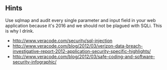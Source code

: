 ## Hints
Use sqlmap and audit every single parameter and input field in your web application because it's 2016 and we should not be plagued with SQLi. This is why I drink.

* http://www.veracode.com/security/sql-injection
* http://www.veracode.com/blog/2012/03/verizon-data-breach-investigative-report-2012-application-security-specific-highlights/
* http://www.veracode.com/blog/2012/03/safe-coding-and-software-security-infographic/